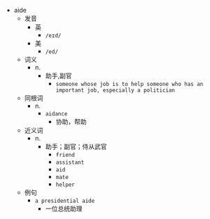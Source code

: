 - aide
  - 发音
    - 英
      - `/eɪd/`
    - 美
      - `/ed/`
  - 词义
    - n.
      - 助手,副官
        - `someone whose job is to help someone who has an important job, especially a politician`
  - 同根词
    - n.
      - `aidance`
        - 协助，帮助
  - 近义词
    - n.
      - 助手；副官；侍从武官
        - `friend`
        - `assistant`
        - `aid`
        - `mate`
        - `helper`
  - 例句
    - `a presidential aide`
      - 一位总统助理

